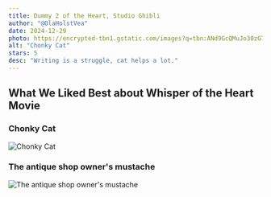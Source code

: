 ```yaml
---
title: Dummy 2 of the Heart, Studio Ghibli
author: "@OlaHolstVea"
date: 2024-12-29
photo: https://encrypted-tbn1.gstatic.com/images?q=tbn:ANd9GcQMuJo30zG7AMBZ6GZ4WUeG2ODZPFFL1VjkqwqNHFKDtnQ_1I5l
alt: "Chonky Cat"
stars: 5
desc: "Writing is a struggle, cat helps a lot."
---
```


## What We Liked Best about Whisper of the Heart Movie

### Chonky Cat

![Chonky Cat](https://images.squarespace-cdn.com/content/v1/54fc8146e4b02a22841f4df7/1571352927598-YTTRAA2UYEG4VF1OK4GU/Art+of+Whisper+of+the+Heart+A1+-+38.gif?format=1000w)

### The antique shop owner's mustache

![The antique shop owner's mustache](https://images.squarespace-cdn.com/content/v1/54fc8146e4b02a22841f4df7/1571352933525-KHTU40HOTTS8UPVKNTNG/Art+of+Whisper+of+the+Heart+A1+-+51.gif?format=1000w)
